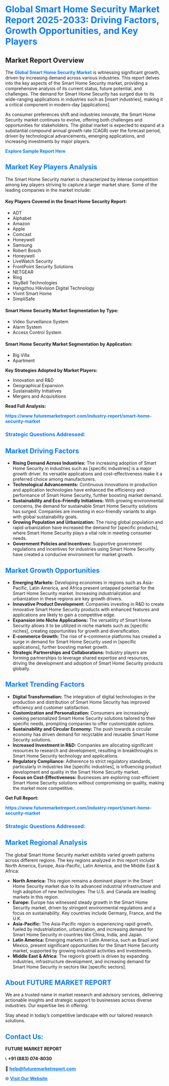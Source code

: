 <h1 style="color: #007BFF;">Global Smart Home Security Market Report 2025-2033: Driving Factors, Growth Opportunities, and Key Players</h1>

<section id="overview">
<h2>Market Report Overview</h2>
<p>The <a href="https://www.futuremarketreport.com/industry-report/smart-home-security-market" style="color: #007BFF; text-decoration: none;"><strong>Global Smart Home Security Market</strong></a> is witnessing significant growth, driven by increasing demand across various industries. This report delves into the key aspects of the Smart Home Security market, providing a comprehensive analysis of its current status, future potential, and challenges. The demand for Smart Home Security has surged due to its wide-ranging applications in industries such as [insert industries], making it a critical component in modern-day [applications].</p>
<p>As consumer preferences shift and industries innovate, the Smart Home Security market continues to evolve, offering both challenges and opportunities for stakeholders. The global market is expected to expand at a substantial compound annual growth rate (CAGR) over the forecast period, driven by technological advancements, emerging applications, and increasing investments by major players.</p>
</section>

<section id="overview">
<p><a href="https://www.futuremarketreport.com/request-sample/reportId=107699" style="color: #007BFF; text-decoration: none;"><strong>Explore Sample Report Here</strong></a></p>
</section>

<section id="key-players">
<h2 style="color: #007BFF;">Market Key Players Analysis</h2>
<p>The Smart Home Security market is characterized by intense competition among key players striving to capture a larger market share. Some of the leading companies in the market include:</p>
<h4>Key Players Covered in the Smart Home Security Report:</h4>
<ul><li>ADT</li><li>Alphabet</li><li>Amazon</li><li>Apple</li><li>Comcast</li><li>Honeywell</li><li>Samsung</li><li>Robert Bosch</li><li>Honeywell</li><li>LiveWatch Security</li><li>FrontPoint Security Solutions</li><li>NETGEAR</li><li>Ring</li><li>SkyBell Technologies</li><li>Hangzhou Hikvision Digital Technology</li><li>Vivint Smart Home</li><li>SimpliSafe</li></ul>
<h4>Smart Home Security Market Segmentation by Type:</h4>
<ul><li>Video Surveillance System</li><li>Alarm System</li><li>Access Control System</li></ul>

<h4>Smart Home Security Market Segmentation by Application:</h4>
<ul><li>Big Villa</li><li>Apartment</li></ul>
<p><strong>Key Strategies Adopted by Market Players:</strong></p>
<ul>
<li>Innovation and R&D</li>
<li>Geographical Expansion</li>
<li>Sustainability Initiatives</li>
<li>Mergers and Acquisitions</li>
</ul>
</section>

<section>
<p><strong>Read Full Analysis: </strong></p><a href="https://www.futuremarketreport.com/industry-report/smart-home-security-market" style="color: #007BFF; text-decoration: none;"><strong>https://www.futuremarketreport.com/industry-report/smart-home-security-market</strong></a>
<h3 style="color: #007BFF;">Strategic Questions Addressed:</h3>
</section>

<section id="driving-factors">
<h2 style="color: #007BFF;">Market Driving Factors</h2>
<ul>
<li><strong>Rising Demand Across Industries:</strong> The increasing adoption of Smart Home Security in industries such as [specific industries] is a major growth driver. Its versatile applications and cost-effectiveness make it a preferred choice among manufacturers.</li>
<li><strong>Technological Advancements:</strong> Continuous innovations in production and application technologies have enhanced the efficiency and performance of Smart Home Security, further boosting market demand.</li>
<li><strong>Sustainability and Eco-Friendly Initiatives:</strong> With growing environmental concerns, the demand for sustainable Smart Home Security solutions has surged. Companies are investing in eco-friendly variants to align with global sustainability goals.</li>
<li><strong>Growing Population and Urbanization:</strong> The rising global population and rapid urbanization have increased the demand for [specific products], where Smart Home Security plays a vital role in meeting consumer needs.</li>
<li><strong>Government Policies and Incentives:</strong> Supportive government regulations and incentives for industries using Smart Home Security have created a conducive environment for market growth.</li>
</ul>
</section>

<section id="growth-opportunities">
<h2 style="color: #007BFF;">Market Growth Opportunities</h2>
<ul>
<li><strong>Emerging Markets:</strong> Developing economies in regions such as Asia-Pacific, Latin America, and Africa present untapped potential for the Smart Home Security market. Increasing industrialization and urbanization in these regions are key growth drivers.</li>
<li><strong>Innovative Product Development:</strong> Companies investing in R&D to create innovative Smart Home Security products with enhanced features and applications are likely to gain a competitive edge.</li>
<li><strong>Expansion into Niche Applications:</strong> The versatility of Smart Home Security allows it to be utilized in niche markets such as [specific niches], creating opportunities for growth and diversification.</li>
<li><strong>E-commerce Growth:</strong> The rise of e-commerce platforms has created a surge in demand for Smart Home Security used in [specific applications], further boosting market growth.</li>
<li><strong>Strategic Partnerships and Collaborations:</strong> Industry players are forming partnerships to leverage shared expertise and resources, driving the development and adoption of Smart Home Security products globally.</li>
</ul>
</section>

<section id="trending-factors">
<h2 style="color: #007BFF;">Market Trending Factors</h2>
<ul>
<li><strong>Digital Transformation:</strong> The integration of digital technologies in the production and distribution of Smart Home Security has improved efficiency and customer satisfaction.</li>
<li><strong>Customization and Personalization:</strong> Consumers are increasingly seeking personalized Smart Home Security solutions tailored to their specific needs, prompting companies to offer customizable options.</li>
<li><strong>Sustainability and Circular Economy:</strong> The push towards a circular economy has driven demand for recyclable and reusable Smart Home Security solutions.</li>
<li><strong>Increased Investment in R&D:</strong> Companies are allocating significant resources to research and development, resulting in breakthroughs in Smart Home Security technology and applications.</li>
<li><strong>Regulatory Compliance:</strong> Adherence to strict regulatory standards, particularly in industries like [specific industries], is influencing product development and quality in the Smart Home Security market.</li>
<li><strong>Focus on Cost-Effectiveness:</strong> Businesses are exploring cost-efficient Smart Home Security solutions without compromising on quality, making the market more competitive.</li>
</ul>
</section>

<section>
<p><strong>Get Full Report: </strong></p><a href="https://www.futuremarketreport.com/industry-report/smart-home-security-market" style="color: #007BFF; text-decoration: none;"><strong>https://www.futuremarketreport.com/industry-report/smart-home-security-market</strong></a>
<h3 style="color: #007BFF;">Strategic Questions Addressed:</h3>
</section>


<section id="regional-analysis">
<h2 style="color: #007BFF;">Market Regional Analysis</h2>
<p>The global Smart Home Security market exhibits varied growth patterns across different regions. The key regions analyzed in this report include North America, Europe, Asia-Pacific, Latin America, and the Middle East & Africa:</p>
<ul>
<li><strong>North America:</strong> This region remains a dominant player in the Smart Home Security market due to its advanced industrial infrastructure and high adoption of new technologies. The U.S. and Canada are leading markets in this region.</li>
<li><strong>Europe:</strong> Europe has witnessed steady growth in the Smart Home Security market, driven by stringent environmental regulations and a focus on sustainability. Key countries include Germany, France, and the U.K.</li>
<li><strong>Asia-Pacific:</strong> The Asia-Pacific region is experiencing rapid growth, fueled by industrialization, urbanization, and increasing demand for Smart Home Security in countries like China, India, and Japan.</li>
<li><strong>Latin America:</strong> Emerging markets in Latin America, such as Brazil and Mexico, present significant opportunities for the Smart Home Security market, supported by growing industrial activities and investments.</li>
<li><strong>Middle East & Africa:</strong> The region’s growth is driven by expanding industries, infrastructure development, and increasing demand for Smart Home Security in sectors like [specific sectors].</li>
</ul>
</section>

<footer>
<h2 style="color: #007BFF;">About FUTURE MARKET REPORT</h2>
<p>We are a trusted name in market research and advisory services, delivering actionable insights and strategic support to businesses across diverse industries. Our expertise lies in offering:</p>

<p>Stay ahead in today’s competitive landscape with our tailored research solutions.</p>

<h2 style="color: #007BFF;">Contact Us:</h2>
<p><strong>FUTURE MARKET REPORT</strong></p>
<p>📞 <strong>+91 (883) 074-8030</strong></p>
<p>📧 <strong><a href="mailto:help@futuremarketreport.com" style="color: #007BFF;">help@futuremarketreport.com</a></strong></p>
<p>🌐 <strong><a href="https://www.futuremarketreport.com/" style="color: #007BFF;">Visit Our Website</a></strong></p>
</footer>